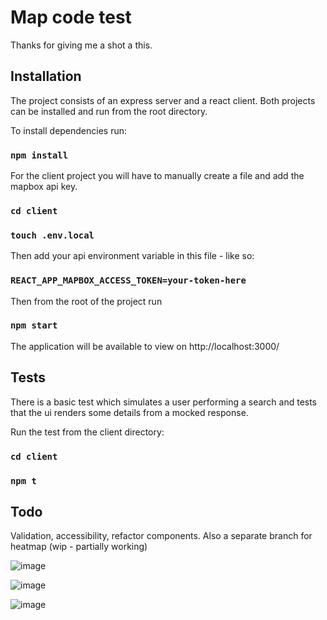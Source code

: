 # Map code test

Thanks for giving me a shot a this.

## Installation

The project consists of an express server and a react client. Both projects can be installed and run from the root directory.

To install dependencies run:

### `npm install`

For the client project you will have to manually create a file and add the mapbox api key.

### `cd client`

### `touch .env.local`

Then add your api environment variable in this file - like so:

### `REACT_APP_MAPBOX_ACCESS_TOKEN=your-token-here`

Then from the root of the project run

### `npm start`

The application will be available to view on http://localhost:3000/

## Tests

There is a basic test which simulates a user performing a search and tests that the ui renders some details from a mocked response.

Run the test from the client directory:

### `cd client`

### `npm t`

## Todo

Validation, accessibility, refactor components. Also a separate branch for heatmap (wip - partially working)

![image](https://user-images.githubusercontent.com/17351828/125252450-4c982580-e2f0-11eb-9dc3-238774f717f2.png)

![image](https://user-images.githubusercontent.com/17351828/125254386-51f66f80-e2f2-11eb-8559-876101d2d9dc.png)

![image](https://user-images.githubusercontent.com/17351828/125258987-ca5f2f80-e2f6-11eb-99a2-a24c0e89c646.png)


